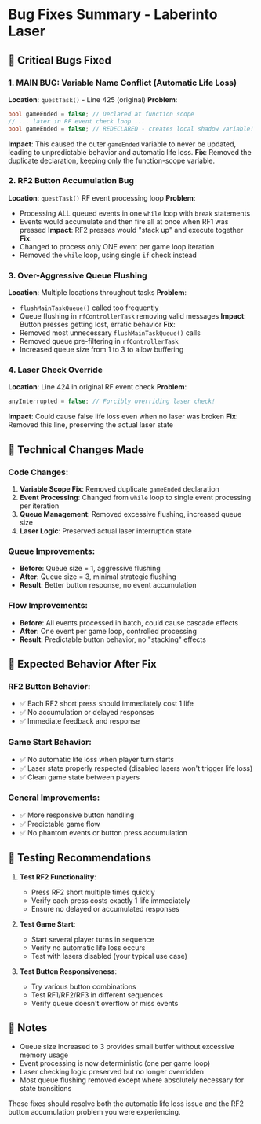 # Bug Fixes Summary - Laberinto Laser

## 🚨 Critical Bugs Fixed

### **1. MAIN BUG: Variable Name Conflict (Automatic Life Loss)**
**Location**: `questTask()` - Line 425 (original)
**Problem**: 
```cpp
bool gameEnded = false; // Declared at function scope
// ... later in RF event check loop ...
bool gameEnded = false; // REDECLARED - creates local shadow variable!
```
**Impact**: This caused the outer `gameEnded` variable to never be updated, leading to unpredictable behavior and automatic life loss.
**Fix**: Removed the duplicate declaration, keeping only the function-scope variable.

### **2. RF2 Button Accumulation Bug**
**Location**: `questTask()` RF event processing loop
**Problem**: 
- Processing ALL queued events in one `while` loop with `break` statements
- Events would accumulate and then fire all at once when RF1 was pressed
**Impact**: RF2 presses would "stack up" and execute together
**Fix**: 
- Changed to process only ONE event per game loop iteration
- Removed the `while` loop, using single `if` check instead

### **3. Over-Aggressive Queue Flushing**
**Location**: Multiple locations throughout tasks
**Problem**: 
- `flushMainTaskQueue()` called too frequently
- Queue flushing in `rfControllerTask` removing valid messages
**Impact**: Button presses getting lost, erratic behavior
**Fix**: 
- Removed most unnecessary `flushMainTaskQueue()` calls
- Removed queue pre-filtering in `rfControllerTask`
- Increased queue size from 1 to 3 to allow buffering

### **4. Laser Check Override**
**Location**: Line 424 in original RF event check
**Problem**: 
```cpp
anyInterrupted = false; // Forcibly overriding laser check!
```
**Impact**: Could cause false life loss even when no laser was broken
**Fix**: Removed this line, preserving the actual laser state

## 🔧 Technical Changes Made

### **Code Changes**:
1. **Variable Scope Fix**: Removed duplicate `gameEnded` declaration
2. **Event Processing**: Changed from `while` loop to single event processing per iteration
3. **Queue Management**: Removed excessive flushing, increased queue size
4. **Laser Logic**: Preserved actual laser interruption state

### **Queue Improvements**:
- **Before**: Queue size = 1, aggressive flushing
- **After**: Queue size = 3, minimal strategic flushing
- **Result**: Better button response, no event accumulation

### **Flow Improvements**:
- **Before**: All events processed in batch, could cause cascade effects
- **After**: One event per game loop, controlled processing
- **Result**: Predictable button behavior, no "stacking" effects

## 🎯 Expected Behavior After Fix

### **RF2 Button Behavior**:
- ✅ Each RF2 short press should immediately cost 1 life
- ✅ No accumulation or delayed responses
- ✅ Immediate feedback and response

### **Game Start Behavior**:
- ✅ No automatic life loss when player turn starts
- ✅ Laser state properly respected (disabled lasers won't trigger life loss)
- ✅ Clean game state between players

### **General Improvements**:
- ✅ More responsive button handling
- ✅ Predictable game flow
- ✅ No phantom events or button press accumulation

## 🧪 Testing Recommendations

1. **Test RF2 Functionality**:
   - Press RF2 short multiple times quickly
   - Verify each press costs exactly 1 life immediately
   - Ensure no delayed or accumulated responses

2. **Test Game Start**:
   - Start several player turns in sequence
   - Verify no automatic life loss occurs
   - Test with lasers disabled (your typical use case)

3. **Test Button Responsiveness**:
   - Try various button combinations
   - Test RF1/RF2/RF3 in different sequences
   - Verify queue doesn't overflow or miss events

## 📝 Notes

- Queue size increased to 3 provides small buffer without excessive memory usage
- Event processing is now deterministic (one per game loop)
- Laser checking logic preserved but no longer overridden
- Most queue flushing removed except where absolutely necessary for state transitions

These fixes should resolve both the automatic life loss issue and the RF2 button accumulation problem you were experiencing.
